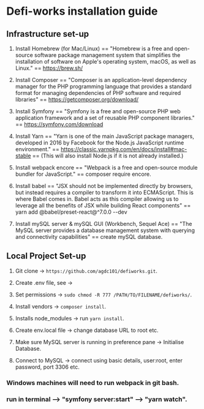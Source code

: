 # Defi-works installation guide

## Infrastructure set-up

1) Install Homebrew (for Mac/Linux) == "Homebrew is a free and open-source software package management system that simplifies the installation of software on Apple's operating system, macOS, as well as Linux." == https://brew.sh/

2) Install Composer == "Composer is an application-level dependency manager for the PHP programming language that provides a standard format for managing dependencies of PHP software and required libraries" == https://getcomposer.org/download/

3) Install Symfony == "Symfony is a free and open-source PHP web application framework and a set of reusable PHP component libraries." == https://symfony.com/download

4) Install Yarn == "Yarn is one of the main JavaScript package managers, developed in 2016 by Facebook for the Node.js JavaScript runtime environment." == https://classic.yarnpkg.com/en/docs/install#mac-stable == (This will also install Node.js if it is not already installed.)

6) Install webpack encore == "Webpack is a free and open-source module bundler for JavaScript." == composer require encore.

7) Install babel == "JSX should not be implemented directly by browsers, but instead requires a compiler to transform it into ECMAScript. This is where Babel comes in. Babel acts as this compiler allowing us to leverage all the benefits of JSX while building React components" == yarn add @babel/preset-react@^7.0.0 --dev

7) Install mySQL server & mySQL GUI (Workbench, Sequel Ace) == "The MySQL server provides a database management system with querying and connectivity capabilities" == create mySQL database.

## Local Project Set-up

1) Git clone -> `https://github.com/agdc101/defiworks.git`.

2) Create .env file, see -> 

3) Set permissions -> `sudo chmod -R 777 /PATH/TO/FILENAME/defiworks/`.

4) Install vendors -> `composer install`.

5) Installs node_modules -> run `yarn install`.
  
6) Create env.local file -> change database URL to root etc.

7) Make sure MySQL server is running in preference pane -> Initialise Database.

8) Connect to MySQL -> connect using basic details, user:root, enter password, port 3306 etc.
  
### Windows machines will need to run webpack in git bash.  
### run in terminal --> "symfony server:start" --> "yarn watch".
